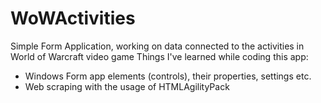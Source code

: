 # WoWActivities
Simple Form Application, working on data connected to the activities in World of Warcraft video game
Things I've learned while coding this app:
- Windows Form app elements (controls), their properties, settings etc.
- Web scraping with the usage of HTMLAgilityPack
